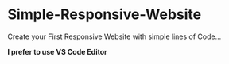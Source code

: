 # Simple-Responsive-Website
Create your First Responsive Website with simple lines of Code...

**I prefer to use VS Code Editor**
